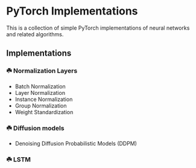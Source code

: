 # PyTorch Implementations
This is a collection of simple PyTorch implementations of neural networks and related algorithms.

## Implementations
### ☘️ Normalization Layers
* Batch Normalization
* Layer Normalization
* Instance Normalization
* Group Normalization
* Weight Standardization

### ☘️ Diffusion models
* Denoising Diffusion Probabilistic Models (DDPM)

### ☘️ LSTM
